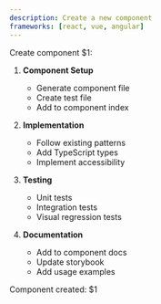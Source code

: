 ```yaml
---
description: Create a new component
frameworks: [react, vue, angular]
---
```


Create component $1:

1. **Component Setup**
   - Generate component file
   - Create test file
   - Add to component index

2. **Implementation**
   - Follow existing patterns
   - Add TypeScript types
   - Implement accessibility

3. **Testing**
   - Unit tests
   - Integration tests
   - Visual regression tests

4. **Documentation**
   - Add to component docs
   - Update storybook
   - Add usage examples

Component created: $1